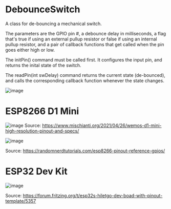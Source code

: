 # DebounceSwitch

A class for de-bouncing a mechanical switch.

The parameters are the GPIO pin #, a debounce delay in milliseconds, a flag that's true if using 
an external pullup resistor or false if using an internal pullup resistor, and a 
pair of callback functions that get called when the pin goes either high or low. 

The initPin() command must be called first. It configures the input pin, and returns the inital state of 
the switch.

The readPin(int swDelay) command returns the current state (de-bounced), and calls 
the corresponding callback function whenever the state changes.

![image](https://user-images.githubusercontent.com/83251604/124835632-a2b34480-df4f-11eb-8c24-43cae28c3d74.png)

# ESP8266 D1 Mini

![image](https://user-images.githubusercontent.com/83251604/124826307-af7d6b80-df42-11eb-8ce8-97c496b6cfc2.png)
Source: https://www.mischianti.org/2021/04/26/wemos-d1-mini-high-resolution-pinout-and-specs/

![image](https://user-images.githubusercontent.com/83251604/124815934-e13c0580-df35-11eb-96e1-772857aab4bb.png)

Source: https://randomnerdtutorials.com/esp8266-pinout-reference-gpios/

# ESP32 Dev Kit
![image](https://user-images.githubusercontent.com/83251604/124827544-27986100-df44-11eb-92ff-94bd9abdaff3.png)

Source: https://forum.fritzing.org/t/esp32s-hiletgo-dev-boad-with-pinout-template/5357

